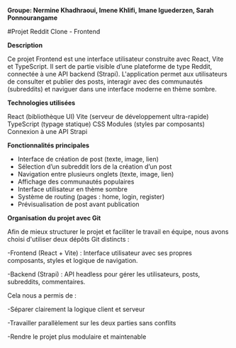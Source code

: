 **Groupe: Nermine Khadhraoui, Imene Khlifi, Imane Iguederzen, Sarah Ponnourangame**

#Projet Reddit Clone - Frontend

**Description**

Ce projet Frontend est une interface utilisateur construite avec React, Vite et TypeScript. 
Il sert de partie visible d’une plateforme de type Reddit, connectée à une API backend (Strapi). L'application permet aux utilisateurs de consulter et publier des posts, interagir avec des communautés (subreddits) et naviguer dans une interface moderne en thème sombre.

**Technologies utilisées**

React (bibliothèque UI)
Vite (serveur de développement ultra-rapide)
TypeScript (typage statique)
CSS Modules (styles par composants)
Connexion à une API Strapi

**Fonctionnalités principales**

- Interface de création de post (texte, image, lien)
- Sélection d’un subreddit lors de la création d’un post
- Navigation entre plusieurs onglets (texte, image, lien)
- Affichage des communautés populaires
- Interface utilisateur en thème sombre
- Système de routing (pages : home, login, register)
- Prévisualisation de post avant publication

**Organisation du projet avec Git**

Afin de mieux structurer le projet et faciliter le travail en équipe, nous avons choisi d'utiliser deux dépôts Git distincts :

-Frontend (React + Vite) : Interface utilisateur avec ses propres composants, styles et logique de navigation.

-Backend (Strapi) : API headless pour gérer les utilisateurs, posts, subreddits, commentaires.

Cela nous a permis de :

-Séparer clairement la logique client et serveur

-Travailler parallèlement sur les deux parties sans conflits

-Rendre le projet plus modulaire et maintenable



